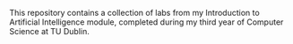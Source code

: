 This repository contains a collection of labs from my Introduction to Artificial Intelligence module, completed during my third year of Computer Science at TU Dublin.
